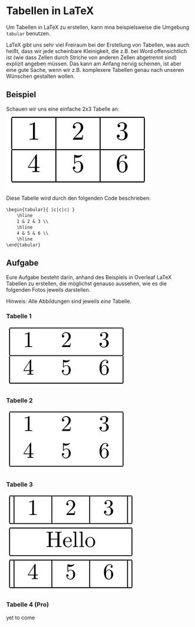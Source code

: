 # Tabellen in LaTeX 

Um Tabellen in LaTeX zu erstellen, kann mna beispielsweise die Umgebung `tabular` benutzen. 

LaTeX gibt uns sehr viel Freiraum bei der Erstellung von Tabellen, was auch heißt, dass wir jede scheinbare Kleinigkeit, die z.B. bei Word offensichtlich ist (wie dass Zellen durch Striche von anderen Zellen abgetrennt sind) explizit angeben müssen. Das kann am Anfang nervig scheinen, ist aber eine gute Sache, wenn wir z.B. komplexere Tabellen genau nach unseren Wünschen gestalten wollen.

## Beispiel

Schauen wir uns eine einfache 2x3 Tabelle an: 
![](image.png)

Diese Tabelle wird durch den folgenden Code beschrieben: 

```
\begin{tabular}{ |c|c|c| } 
    \hline
    1 & 2 & 3 \\ 
    \hline
    4 & 5 & 6 \\ 
    \hline
\end{tabular}
```

## Aufgabe

Eure Aufgabe besteht darin, anhand des Beispiels in Overleaf LaTeX Tabellen zu erstellen, die möglichst genauso aussehen, wie es die folgenden Fotos jeweils darstellen. 

Hinweis: Alle Abbildungen sind jeweils *eine* Tabelle.

### Tabelle 1

![alt text](image-1.png)

### Tabelle 2

![alt text](image-2.png)

### Tabelle 3

![alt text](image-3.png)

### Tabelle 4 (Pro)

yet to come